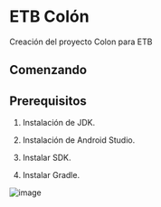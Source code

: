# ETB Colón
Creación del proyecto Colon para ETB

## Comenzando 

## Prerequisitos

1. Instalación de JDK. 

2. Instalación de Android Studio. 

3. Instalar SDK. 

4. Instalar Gradle. 

![image](https://github.com/jeysgar1/ETBColon/assets/125867058/1377849e-66a4-4eaa-b582-b1131a47b1ed)

